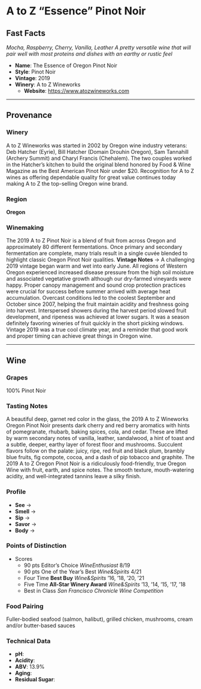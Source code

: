 # A to Z “Essence” Pinot Noir
## Fast Facts
*Mocha, Raspberry, Cherry, Vanilla, Leather*
*A pretty versatile wine that will pair well with most proteins and dishes with an earthy or rustic feel*
- **Name**: The Essence of Oregon Pinot Noir
- **Style**: Pinot Noir
- **Vintage**: 2019
- **Winery**: A to Z Wineworks
	- **Website**: https://www.atozwineworks.com
- - - -
## Provenance
### Winery
A to Z Wineworks was started in 2002 by Oregon wine industry veterans: Deb Hatcher (Eyrie), Bill Hatcher (Domain Drouhin Oregon), Sam Tannahill (Archery Summit) and Charyl Francis (Chehalem). The two couples worked in the Hatcher’s kitchen to build the original blend honored by Food & Wine Magazine as the Best American Pinot Noir under $20. Recognition for A to Z wines as offering dependable quality for great value continues today making A to Z the top-selling Oregon wine brand.
### Region
**Oregon**
### Winemaking 
The 2019 A to Z Pinot Noir is a blend of fruit from across Oregon and approximately 80 different fermentations. Once primary and secondary fermentation are complete, many trials result in a single cuvée blended to highlight classic Oregon Pinot Noir qualities.
**Vintage Notes** → A challenging 2019 vintage began warm and wet into early June. All regions of Western Oregon experienced increased disease pressure from the high soil moisture and associated vegetative growth although our dry-farmed vineyards were happy. Proper canopy management and sound crop protection practices were crucial for success before summer arrived with average heat accumulation. Overcast conditions led to the coolest September and October since 2007, helping the fruit maintain acidity and freshness going into harvest. Interspersed showers during the harvest period slowed fruit development, and ripeness was achieved at lower sugars. It was a season definitely favoring wineries of fruit quickly in the short picking windows. Vintage 2019 was a true cool climate year, and a reminder that good work and proper timing can achieve great things in Oregon wine.
- - - -
## Wine
### Grapes
100% Pinot Noir
### Tasting Notes
A beautiful deep, garnet red color in the glass, the 2019 A to Z Wineworks Oregon Pinot Noir presents dark cherry and red berry aromatics with hints of pomegranate, rhubarb, baking spices, cola, and cedar. These are lifted by warm secondary notes of vanilla, leather, sandalwood, a hint of toast and a subtle, deeper, earthy layer of forest floor and mushrooms. Succulent flavors follow on the palate: juicy, ripe, red fruit and black plum, brambly blue fruits, fig compote, cocoa, and a dash of pip tobacco and graphite. The 2019 A to Z Oregon Pinot Noir is a ridiculously food-friendly, true Oregon Wine with fruit, earth, and spice notes. The smooth texture, mouth-watering acidity, and well-integrated tannins leave a silky finish.
### Profile
- **See** →  
- **Smell** → 
- **Sip** → 
- **Savor** → 
- **Body** → 
### Points of Distinction
- Scores
	- 90 pts Editor’s Choice *WineEnthusiast* 8/19
	* 90 pts One of the Year’s Best *Wine&Spirits* 4/21
	* Four Time **Best Buy** *Wine&Spirits* ’16, ’18, ’20, ’21
	* Five Time **All-Star Winery Award** *Wine&Spirits* ’13, ’14, ’15, ’17, ’18
	* Best in Class *San Francisco Chronicle Wine Competition*
### Food Pairing
Fuller-bodied seafood (salmon, halibut), grilled chicken, mushrooms, cream and/or butter-based sauces
### Technical Data
- **pH**: 
- **Acidity**: 
- **ABV**: 13.9%
- **Aging**: 
- **Residual Sugar**: 
